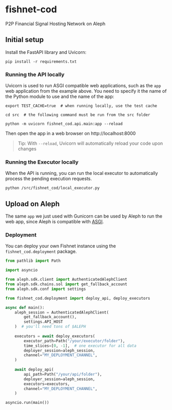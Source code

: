 # fishnet-cod
P2P Financial Signal Hosting Network on Aleph

## Initial setup
Install the FastAPI library and Uvicorn: 
```shell
pip install -r requirements.txt
```

### Running the API locally
Uvicorn is used to run ASGI compatible web applications, such as the `app`
web application from the example above. You need to specify it the name of the
Python module to use and the name of the app:
```shell
export TEST_CACHE=true  # when running locally, use the test cache

cd src  # the following command must be run from the src folder

python -m uvicorn fishnet_cod.api.main:app --reload
```

Then open the app in a web browser on http://localhost:8000

> Tip: With `--reload`, Uvicorn will automatically reload your code upon changes  

### Running the Executor locally
When the API is running, you can run the local executor to automatically
process the pending execution requests.
```shell
python /src/fishnet_cod/local_executor.py
```
## Upload on Aleph

The same `app` we just used with Gunicorn can be used by Aleph to run 
the web app, since Aleph is compatible with 
[ASGI](https://asgi.readthedocs.io/ASGI).

### Deployment
You can deploy your own Fishnet instance using the `fishnet_cod.deployment` package.

```python
from pathlib import Path

import asyncio

from aleph.sdk.client import AuthenticatedAlephClient
from aleph.sdk.chains.sol import get_fallback_account
from aleph.sdk.conf import settings

from fishnet_cod.deployment import deploy_api, deploy_executors

async def main():
    aleph_session = AuthenticatedAlephClient(
        get_fallback_account(),
        settings.API_HOST
    )  # you'll need tons of $ALEPH
    
    executors = await deploy_executors(
        executor_path=Path("/your/executor/folder"),
        time_slices=[0, -1],  # one executor for all data
        deployer_session=aleph_session,
        channel="MY_DEPLOYMENT_CHANNEL",
    )
    
    await deploy_api(
        api_path=Path("/your/api/folder"),
        deployer_session=aleph_session,
        executors=executors,
        channel="MY_DEPLOYMENT_CHANNEL",
    )

asyncio.run(main())
```